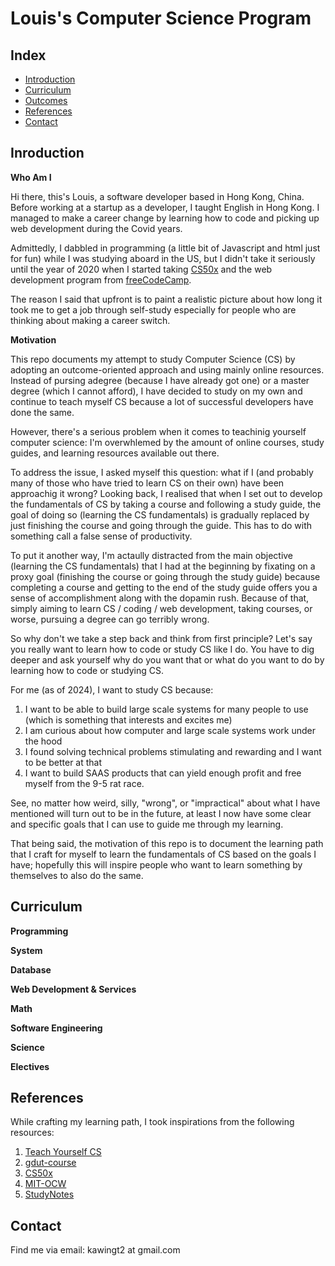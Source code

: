# Louis's Computer Science Program

## Index

- [Introduction](#Introducton)
- [Curriculum](#Curriculum)
- [Outcomes](#Outcomes)
- [References](#References)
- [Contact](#Contact)

## Inroduction

**Who Am I**

Hi there, this's Louis, a software developer based in Hong Kong, China. Before working at a startup as a developer, I taught English in Hong Kong. I managed to make a career change by learning how to code and picking up web development during the Covid years.

Admittedly, I dabbled in programming (a little bit of Javascript and html just for fun) while I was studying aboard in the US, but I didn't take it seriously until the year of 2020 when I started taking [CS50x](https://cs50.harvard.edu/x/2020/) and the web development program from [freeCodeCamp]("https://www.freecodecamp.org/").

The reason I said that upfront is to paint a realistic picture about how long it took me to get a job through self-study especially for people who are thinking about making a career switch.

**Motivation**

This repo documents my attempt to study Computer Science (CS) by adopting an outcome-oriented approach and using mainly online resources. Instead of pursing adegree (because I have already got one) or a master degree (which I cannot afford), I have decided to study on my own and continue to teach myself CS because a lot of successful developers have done the same.

However, there's a serious problem when it comes to teachinig yourself computer science: I'm overwhlemed by the amount of online courses, study guides, and learning resources available out there.

To address the issue, I asked myself this question: what if I (and probably many of those who have tried to learn CS on their own) have been approachig it wrong? Looking back, I realised that when I set out to develop the fundamentals of CS by taking a course and following a study guide, the goal of doing so (learning the CS fundamentals) is gradually replaced by just finishing the course and going through the guide. This has to do with something call a false sense of productivity.

To put it another way, I'm actaully distracted from the main objective (learning the CS fundamentals) that I had at the beginning by fixating on a proxy goal (finishing the course or going through the study guide) because completing a course and getting to the end of the study guide offers you a sense of accomplishment along with the dopamin rush. Because of that, simply aiming to learn CS / coding / web development, taking courses, or worse, pursuing a degree can go terribly wrong.

So why don't we take a step back and think from first principle? Let's say you really want to learn how to code or study CS like I do. You have to dig deeper and ask yourself why do you want that or what do you want to do by learning how to code or studying CS.

For me (as of 2024), I want to study CS because:

1. I want to be able to build large scale systems for many people to use (which is something that interests and excites me)
2. I am curious about how computer and large scale systems work under the hood
3. I found solving technical problems stimulating and rewarding and I want to be better at that
4. I want to build SAAS products that can yield enough profit and free myself from the 9-5 rat race.

See, no matter how weird, silly, "wrong", or "impractical" about what I have mentioned will turn out to be in the future, at least I now have some clear and specific goals that I can use to guide me through my learning.

That being said, the motivation of this repo is to document the learning path that I craft for myself to learn the fundamentals of CS based on the goals I have; hopefully this will inspire people who want to learn something by themselves to also do the same.

## Curriculum

**Programming**

**System**

**Database**

**Web Development & Services**

**Math**

**Software Engineering**

**Science**

**Electives**

## References

While crafting my learning path, I took inspirations from the following resources:

1. [Teach Yourself CS](https://teachyourselfcs.com/)
2. [gdut-course](https://github.com/brenner8023/gdut-course)
3. [CS50x](https://cs50.harvard.edu/x/2024/)
4. [MIT-OCW](https://ocw.mit.edu/)
5. [StudyNotes](https://github.com/krislinzhao/StudyNotes?tab=readme-ov-file)

## Contact

Find me via email: kawingt2 at gmail.com
